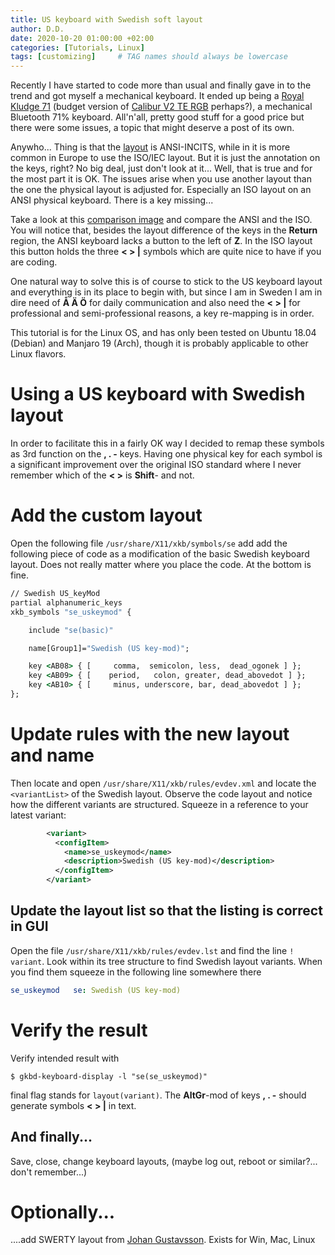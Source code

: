 ```yaml
---
title: US keyboard with Swedish soft layout
author: D.D.
date: 2020-10-20 01:00:00 +02:00
categories: [Tutorials, Linux]
tags: [customizing]     # TAG names should always be lowercase
---
```


Recently I have started to code more than usual and finally gave in to the trend and got myself a mechanical keyboard. It ended up being a [Royal Kludge 71](http://www.rkgaming.com/en-US/article.php?id=111) (budget version of [Calibur V2 TE RGB](https://www.drevo.net/product/keyboard/calibur-v2-te) perhaps?), a mechanical Bluetooth 71% keyboard. All'n'all, pretty good stuff for a good price but there were some issues, a topic that might deserve a post of its own. 

Anywho... Thing is that the [layout](https://en.wikipedia.org/wiki/Keyboard_layout#Physical_layouts) is ANSI-INCITS, while in it is more common in Europe to use the ISO/IEC layout. But it is just the annotation on the keys, right? No big deal, just don't look at it... Well, that is true and for the most part it is OK. The issues arise when you use another layout than the one the physical layout is adjusted for. Especially an ISO layout on an ANSI physical keyboard. There is a key missing...

Take a look at this [comparison image](https://upload.wikimedia.org/wikipedia/commons/b/b2/Physical_keyboard_layouts_comparison_ANSI_ISO_KS_ABNT_JIS.png) and compare the ANSI and the ISO. You will notice that, besides the layout difference of the keys in the **Return** region, the ANSI keyboard lacks a button to the left of **Z**. In the ISO layout this button holds the three  **\< \> \|** symbols which are quite nice to have if you are coding. 

One natural way to solve this is of course to stick to the US keyboard layout and everything is in its place to begin with, but since I am in Sweden I am in dire need of **Å Ä Ö** for daily communication and also need the **\< \> \|** for professional and semi-professional reasons, a key re-mapping is in order. 

This tutorial is for the Linux OS, and has only been tested on Ubuntu 18.04 (Debian) and Manjaro 19 (Arch), though it is probably applicable to other Linux flavors.


Using a US keyboard with Swedish layout
=======================================

In order to facilitate this in a fairly OK way I decided to remap these symbols as 3rd function on the **, . -** keys. Having one physical key for each symbol is a significant improvement over the original ISO standard where I never remember which of the **\< \>** is **Shift**- and not. 

Add the custom layout
=====================

Open the following file `/usr/share/X11/xkb/symbols/se` add add the following piece of code as a modification of the basic Swedish keyboard layout. Does not really matter where you place the code. At the bottom is fine. 

```bat
// Swedish US_keyMod
partial alphanumeric_keys
xkb_symbols "se_uskeymod" {

    include "se(basic)"

    name[Group1]="Swedish (US key-mod)";

    key <AB08> { [     comma,  semicolon, less,  dead_ogonek ] };
    key <AB09> { [    period,   colon, greater, dead_abovedot ] };
    key <AB10> { [     minus, underscore, bar, dead_abovedot ] };
};
```

Update rules with the new layout and name
=========================================

Then locate and open `/usr/share/X11/xkb/rules/evdev.xml` and locate the `<variantList>` of the Swedish layout. Observe the code layout and notice how the different variants are structured. Squeeze in a reference to your latest variant:
```xml
        <variant>
          <configItem>
            <name>se_uskeymod</name>
            <description>Swedish (US key-mod)</description>
          </configItem>
        </variant>
```


Update the layout list so that the listing is correct in GUI
------------------------------------------------------------

Open the file  `/usr/share/X11/xkb/rules/evdev.lst` and find the line `! variant`. Look within its tree structure to find Swedish layout variants. When you find them squeeze in the following line somewhere there

```yaml
se_uskeymod	  se: Swedish (US key-mod)
```

Verify the result
=================

Verify intended result with 
```console
$ gkbd-keyboard-display -l "se(se_uskeymod)"
```
final flag stands for `layout(variant)`. The **AltGr**-mod of keys **, . -** should generate symbols **\< \> \|** in text.


And finally...
--------------

Save, close, change keyboard layouts, (maybe log out, reboot or similar?... don't remember...)


Optionally...
=============

....add SWERTY layout from [Johan Gustavsson](http://johanegustafsson.net/projects/swerty/). Exists for Win, Mac, Linux




